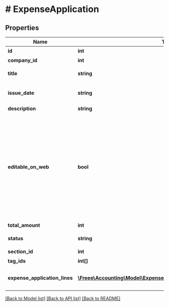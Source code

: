 # # ExpenseApplication

## Properties

Name | Type | Description | Notes
------------ | ------------- | ------------- | -------------
**id** | **int** | 経費申請ID | 
**company_id** | **int** | 事業所ID | 
**title** | **string** | 申請タイトル | 
**issue_date** | **string** | 申請日 (yyyy-mm-dd) | 
**description** | **string** | 備考 | [optional] 
**editable_on_web** | **bool** | 会計freeeのWeb画面から申請内容を編集可能：falseの場合、Web上からの項目行の追加／削除・金額の編集が出来なくなります。APIでの編集は可能です。 | 
**total_amount** | **int** | 合計金額 | [optional] 
**status** | **string** | 申請ステータス | 
**section_id** | **int** | 部門ID | [optional] 
**tag_ids** | **int[]** | メモタグID | [optional] 
**expense_application_lines** | [**\Freee\Accounting\Model\ExpenseApplicationExpenseApplicationLines[]**](ExpenseApplicationExpenseApplicationLines.md) | 経費申請の項目行一覧（配列） | 

[[Back to Model list]](../../README.md#documentation-for-models) [[Back to API list]](../../README.md#documentation-for-api-endpoints) [[Back to README]](../../README.md)


